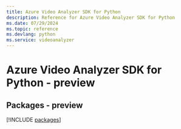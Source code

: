 ```yaml
---
title: Azure Video Analyzer SDK for Python
description: Reference for Azure Video Analyzer SDK for Python
ms.date: 07/29/2024
ms.topic: reference
ms.devlang: python
ms.service: videoanalyzer
---
```

# Azure Video Analyzer SDK for Python - preview
## Packages - preview
[!INCLUDE [packages](video-analyzer-index.md)]
